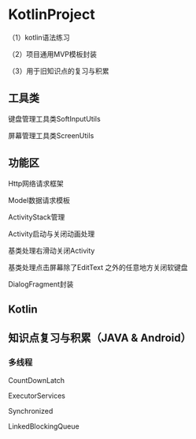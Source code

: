# KotlinProject
<p>（1）kotlin语法练习</p>
<p>（2）项目通用MVP模板封装</p>
<p>（3）用于旧知识点的复习与积累</p>

## 工具类
<p>键盘管理工具类SoftInputUtils</p>
<p>屏幕管理工具类ScreenUtils</p>

## 功能区
<p>Http网络请求框架</p>
<p>Model数据请求模板</p>
<p>ActivityStack管理</p>
<p>Activity启动与关闭动画处理</p>
<p>基类处理右滑动关闭Activity</p>
<p>基类处理点击屏幕除了EditText 之外的任意地方关闭软键盘</p>
<p>DialogFragment封装</p>

## Kotlin


## 知识点复习与积累（JAVA & Android）
### 多线程
<p>CountDownLatch</p>
<p>ExecutorServices</p>
<p>Synchronized</p>
<p>LinkedBlockingQueue</p>
